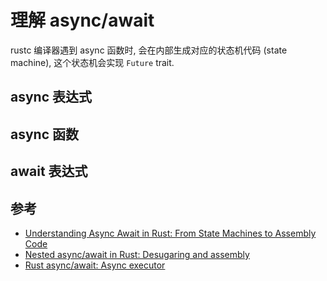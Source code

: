 # 理解 async/await

rustc 编译器遇到 async 函数时, 会在内部生成对应的状态机代码 (state machine), 这个状态机会实现
`Future` trait.

## async 表达式

## async 函数

## await 表达式

## 参考

- [Understanding Async Await in Rust: From State Machines to Assembly Code](https://eventhelix.com/rust/rust-to-assembly-async-await/)
- [Nested async/await in Rust: Desugaring and assembly](https://eventhelix.com/rust/rust-to-assembly-async-await-nested/)
- [Rust async/await: Async executor](https://eventhelix.com/rust/rust-async-executor/)
